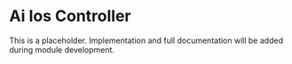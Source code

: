 # Ai Ios Controller

This is a placeholder. Implementation and full documentation will be added during module development.
